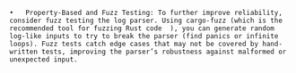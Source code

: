 	•	Property-Based and Fuzz Testing: To further improve reliability, consider fuzz testing the log parser. Using cargo-fuzz (which is the recommended tool for fuzzing Rust code ￼), you can generate random log-like inputs to try to break the parser (find panics or infinite loops). Fuzz tests catch edge cases that may not be covered by hand-written tests, improving the parser’s robustness against malformed or unexpected input.